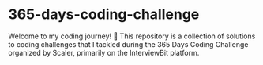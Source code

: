 # 365-days-coding-challenge
Welcome to my coding journey! 🚀 This repository is a collection of solutions to coding challenges that I tackled during the 365 Days Coding Challenge organized by Scaler, primarily on the InterviewBit platform.
